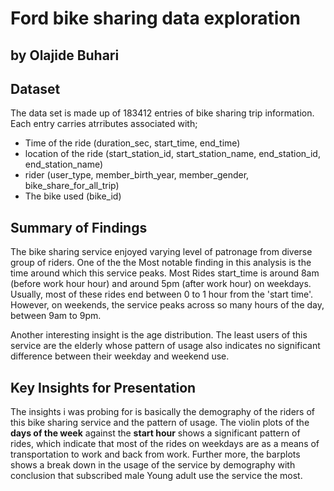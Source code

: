 # Ford bike sharing data exploration
## by Olajide Buhari


## Dataset

The data set is made up of 183412 entries of bike sharing trip information. Each entry carries
atrributes associated with;
- Time of the ride (duration_sec, start_time, end_time)
- location of the ride (start_station_id, start_station_name, end_station_id, end_station_name)
- rider (user_type, member_birth_year, member_gender, bike_share_for_all_trip)
- The bike used (bike_id)

## Summary of Findings

 The bike sharing service enjoyed varying level of patronage from diverse group of riders.
 One of the the Most notable finding in this analysis is the time around which this service peaks. 
 Most Rides start_time is around 8am (before work hour hour) and around 5pm (after work hour) on weekdays. 
 Usually, most of these rides end between 0 to 1 hour from the 'start time'. However, on weekends, the 
 service peaks across so many hours of the day, between 9am to 9pm. 

Another interesting insight is the age distribution. The least users of this service are the elderly whose
pattern of usage also indicates no significant difference between their weekday and weekend use.


## Key Insights for Presentation

The insights i was probing for is basically the demography of the riders of this bike sharing service and 
the pattern of usage. The violin plots of the **days of the week** against the **start hour** shows a significant
pattern of rides, which indicate that most of the rides on weekdays are as a means of transportation to work and back
from work. Further more, the barplots shows a break down in the usage of the service by demography with conclusion that subscribed male Young adult use the service the most.
